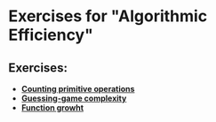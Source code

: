 # Exercises for "Algorithmic Efficiency"

## Exercises:
* [**Counting primitive operations**](Counting_primitive_operations/README.md)
* [**Guessing-game complexity**](Guessing-complexity/README.md)
* [**Function growht**](Function_growth/README.md)
